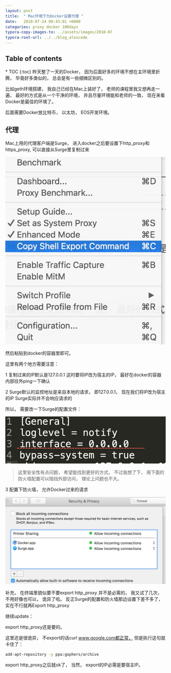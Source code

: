 ```yaml
---
layout: post
title:  " Mac环境下为Docker设置代理 "
date:   2018-07-24 09:43:01 +0800
categories: proxy docker 100days
typora-copy-images-to: ../assets/images/2018-07
typora-root-url: ../../blog_alexcode
---
```

<h2>Table of contents</h2>
* TOC
{:toc}
昨天整了一天的Docker， 因为后面好多的环境不想在主环境里折腾， 毕竟好多类似的， 总会是有一些细微区别的。 



比如geth环境搭建， 我自己已经在Mac上装好了， 老师的课程里我又想再走一遍， 最好的方式是从一个干净的环境， 并且尽量环境能和老师的一致， 现在来看Docker是最佳的环境了。 



后面需要Docker放比特币， 以太坊， EOS开发环境。 



## 代理



Mac上用的代理客户端是Surge，  进入docker之后要设置下http_proxy和https_proxy, 可以直接从Surge里复制过来



![](/assets/images/2018-07/2018-07-24-015103.jpg)



然后粘贴到docker的容器里即可。 



这里有两个地方需要注意：

1 复制过来的IP默认是127.0.0.1 这时要将IP改为宿主的IP， 最好在docker的容器内部往外ping一下确认

2 Surge默认的监控地址是来自本地的请求， 即127.0.0.1， 现在我们将IP改为宿主的IP Surge实际并不会响应请求的

所以， 需要改一下Surge的配置文件：

![](/assets/images/2018-07/2018-07-24-015524.jpg)

> 这里安全性有点问题， 希望能找到更好的方式。  不过我想了下， 用下面的防火墙配置可以阻挡外部访问， 理论上问题也不大。 



3 配置下防火墙， 允许Docker过来的请求

![](/assets/images/2018-07/2018-07-24-071713.jpg) 



补充， 在终端里貌似要不要export http_proxy 并不是必需的， 我又试了几次， 不用好像也可以， 诡异了哈。 反正Surge的配置和防火墙那边设置下差不多了， 实在不行就再Export http_proxy





继续update：

export http_proxy还是要的。

这里还是很诡异， 不export的话curl www.google.com都正常， 但是执行这句就卡住了：

```bash
add-apt-repository -y ppa:gophers/archive
```



export http_proxy之后就ok了， 当然， export的IP必需是要宿主IP。 



